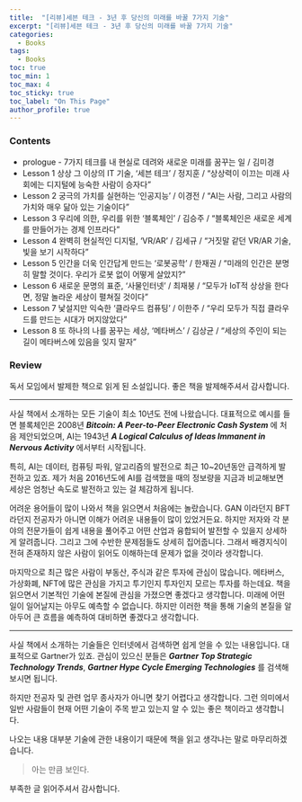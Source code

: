 ```yaml
---
title:  "[리뷰]세븐 테크 - 3년 후 당신의 미래를 바꿀 7가지 기술"
excerpt: "[리뷰]세븐 테크 - 3년 후 당신의 미래를 바꿀 7가지 기술"
categories:
  - Books
tags:
  - Books
toc: true
toc_min: 1
toc_max: 4
toc_sticky: true
toc_label: "On This Page"
author_profile: true
---
```


### Contents

* prologue - 7가지 테크를 내 현실로 데려와 새로운 미래를 꿈꾸는 일 / 김미경
* Lesson 1 상상 그 이상의 IT 기술, ‘세븐 테크’ / 정지훈 / “상상력이 이끄는 미래 사회에는 디지털에 능숙한 사람이 승자다”
* Lesson 2 궁극의 가치를 실현하는 ‘인공지능’ / 이경전 / “AI는 사람, 그리고 사람의 가치와 매우 닮아 있는 기술이다”
* Lesson 3 우리에 의한, 우리를 위한 ‘블록체인’ / 김승주 / “블록체인은 새로운 세계를 만들어가는 경제 인프라다”
* Lesson 4 완벽히 현실적인 디지털, ‘VR/AR’ / 김세규 / “거짓말 같던 VR/AR 기술, 빛을 보기 시작하다”
* Lesson 5 인간을 더욱 인간답게 만드는 ‘로봇공학’ / 한재권 / “미래의 인간은 분명히 말할 것이다. 우리가 로봇 없이 어떻게 살았지?”
* Lesson 6 새로운 문명의 표준, ‘사물인터넷’ / 최재붕 / “모두가 IoT적 상상을 한다면, 정말 놀라운 세상이 펼쳐질 것이다”
* Lesson 7 낯설지만 익숙한 ‘클라우드 컴퓨팅’ / 이한주 / “우리 모두가 직접 클라우드를 만드는 시대가 머지않았다”
* Lesson 8 또 하나의 나를 꿈꾸는 세상, ‘메타버스’ / 김상균 / “세상의 주인이 되는 길이 메타버스에 있음을 잊지 말자”

### Review

독서 모임에서 발제한 책으로 읽게 된 소설입니다. 좋은 책을 발제해주셔서 감사합니다.

---

사실 책에서 소개하는 모든 기술이 최소 10년도 전에 나왔습니다. 대표적으로 예시를 들면 블록체인은 2008년 ***Bitcoin: A Peer-to-Peer Electronic Cash System*** 에 처음 제안되었으며, AI는 1943년 ***A Logical Calculus of Ideas Immanent in Nervous Activity*** 에서부터 시작됩니다.

특히, AI는 데이터, 컴퓨팅 파워, 알고리즘의 발전으로 최근 10~20년동안 급격하게 발전하고 있죠. 제가 처음 2016년도에 AI를 검색했을 때의 정보량을 지금과 비교해보면 세상은 엄청난 속도로 발전하고 있는 걸 체감하게 됩니다.

어려운 용어들이 많이 나와서 책을 읽으면서 처음에는 놀랐습니다. GAN 이라던지 BFT 라던지 전공자가 아니면 이해가 어려운 내용들이 많이 있었거든요. 하지만 저자와 각 분야의 전문가들이 쉽게 내용을 풀어주고 어떤 산업과 융합되어 발전할 수 있을지 상세하게 알려줍니다. 그리고 그에 수반한 문제점들도 상세히 집어줍니다. 그래서 배경지식이 전혀 존재하지 않은 사람이 읽어도 이해하는데 문제가 없을 것이라 생각합니다.

마지막으로 최근 많은 사람이 부동산, 주식과 같은 투자에 관심이 많습니다. 메타버스, 가상화폐, NFT에 많은 관심을 가지고 투기인지 투자인지 모르는 투자를 하는데요. 책을 읽으면서 기본적인 기술에 본질에 관심을 가졌으면 좋겠다고 생각합니다. 미래에 어떤 일이 일어날지는 아무도 예측할 수 없습니다. 하지만 이러한 책을 통해 기술의 본질을 알아두어 큰 흐름을 예측하여 대비하면 좋겠다고 생각합니다.

---

사실 책에서 소개하는 기술들은 인터넷에서 검색하면 쉽게 얻을 수 있는 내용입니다. 대표적으로 Gartner가 있죠. 관심이 있으신 분들은 ***Gartner Top Strategic Technology Trends***, ***Gartner Hype Cycle Emerging Technologies*** 를 검색해보시면 됩니다.

하지만 전공자 및 관련 업무 종사자가 아니면 찾기 어렵다고 생각합니다. 그런 의미에서 일반 사람들이 현재 어떤 기술이 주목 받고 있는지 알 수 있는 좋은 책이라고 생각합니다.

나오는 내용 대부분 기술에 관한 내용이기 때문에 책을 읽고 생각나는 말로 마무리하겠습니다.

> 아는 만큼 보인다.

부족한 글 읽어주셔서 감사합니다.
